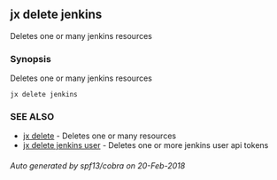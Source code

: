 ## jx delete jenkins

Deletes one or many jenkins resources

### Synopsis


Deletes one or many jenkins resources

```
jx delete jenkins
```

### SEE ALSO
* [jx delete](jx_delete.md)	 - Deletes one or many resources
* [jx delete jenkins user](jx_delete_jenkins_user.md)	 - Deletes one or more jenkins user api tokens

###### Auto generated by spf13/cobra on 20-Feb-2018
